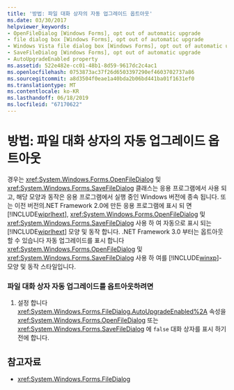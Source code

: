 ```yaml
---
title: '방법: 파일 대화 상자의 자동 업그레이드 옵트아웃'
ms.date: 03/30/2017
helpviewer_keywords:
- OpenFileDialog [Windows Forms], opt out of automatic upgrade
- file dialog box [Windows Forms], opt out of automatic upgrade
- Windows Vista file dialog box [Windows Forms], opt out of automatic upgrade
- SaveFileDialog [Windows Forms], opt out of automatic upgrade
- AutoUpgradeEnabled property
ms.assetid: 522e482e-cc01-48b1-8d59-9617dc2c4ac1
ms.openlocfilehash: 0753873ac37f26d6503397290ef4603702737a86
ms.sourcegitcommit: a8d3504f0eae1a40bda2b06bd441ba01f1631ef0
ms.translationtype: MT
ms.contentlocale: ko-KR
ms.lasthandoff: 06/18/2019
ms.locfileid: "67170622"
---
```

# <a name="how-to-opt-out-of-file-dialog-box-automatic-upgrade"></a>방법: 파일 대화 상자의 자동 업그레이드 옵트아웃
경우는 <xref:System.Windows.Forms.OpenFileDialog> 및 <xref:System.Windows.Forms.SaveFileDialog> 클래스는 응용 프로그램에서 사용 되 고, 해당 모양과 동작은 응용 프로그램에서 실행 중인 Windows 버전에 종속 됩니다. 또는 이전 버전의.NET Framework 2.0에 만든 응용 프로그램에 표시 되 면 [!INCLUDE[wiprlhext](../../../../includes/wiprlhext-md.md)], <xref:System.Windows.Forms.OpenFileDialog> 및 <xref:System.Windows.Forms.SaveFileDialog> 사용 하 여 자동으로 표시 되는 [!INCLUDE[wiprlhext](../../../../includes/wiprlhext-md.md)] 모양 및 동작 합니다. .NET Framework 3.0 부터는 옵트아웃할 수 있습니다 자동 업그레이드를 표시 합니다 <xref:System.Windows.Forms.OpenFileDialog> 및 <xref:System.Windows.Forms.SaveFileDialog> 사용 하 여를 [!INCLUDE[winxp](../../../../includes/winxp-md.md)]-모양 및 동작 스타일입니다.  
  
### <a name="to-opt-out-of-file-dialog-box-automatic-upgrade"></a>파일 대화 상자 자동 업그레이드를 옵트아웃하려면  
  
1. 설정 합니다 <xref:System.Windows.Forms.FileDialog.AutoUpgradeEnabled%2A> 속성을 <xref:System.Windows.Forms.OpenFileDialog> 또는 <xref:System.Windows.Forms.SaveFileDialog> 에 `false` 대화 상자를 표시 하기 전에 합니다.  
  
## <a name="see-also"></a>참고자료

- <xref:System.Windows.Forms.FileDialog>
